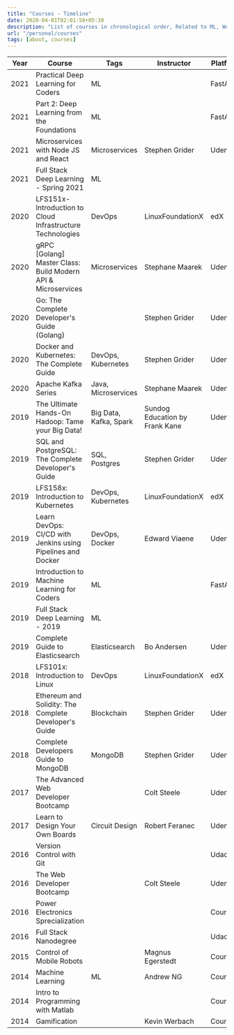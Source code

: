 ```yaml
---
title: "Courses - Timeline"
date: 2020-04-01T02:01:58+05:30
description: "List of courses in chronological order, Related to ML, Web Development, DevOps, etc"
url: "/personal/courses"
tags: [about, courses]
---
```


<link rel="stylesheet" href="../../table.css">

| Year | Course                                                       | Tags                   | Instructor                     | Platform | Link                                                                                             |
|------|--------------------------------------------------------------|------------------------|--------------------------------|----------|--------------------------------------------------------------------------------------------------|
| 2021 | Practical Deep Learning for Coders                           | ML                     |                                | FastAI   | [Link](https://course.fast.ai/)                                                                  |
| 2021 | Part 2: Deep Learning from the Foundations                   | ML                     |                                | FastAI   | [Link](https://course19.fast.ai/part2 )                                                          |
| 2021 | Microservices with Node JS and React                         | Microservices          | Stephen Grider                 | Udemy    | [Link](https://www.udemy.com/course/microservices-with-node-js-and-react/)                       |
| 2021 | Full Stack Deep Learning - Spring 2021                       | ML                     |                                |          | [Link](https://fullstackdeeplearning.com/spring2021/)                                            |
| 2020 | LFS151x-Introduction to Cloud Infrastructure Technologies    | DevOps                 | LinuxFoundationX               | edX      | [Link](https://www.edx.org/course/introduction-to-cloud-infrastructure-technologies)             |
| 2020 | gRPC [Golang] Master Class: Build Modern API & Microservices | Microservices          | Stephane Maarek                | Udemy    | [Link](https://www.udemy.com/course/grpc-golang/)                                                |
| 2020 | Go: The Complete Developer's Guide (Golang)                  |                        | Stephen Grider                 | Udemy    | [Link](https://www.udemy.com/course/go-the-complete-developers-guide/)                           |
| 2020 | Docker and Kubernetes: The Complete Guide                    | DevOps, Kubernetes     | Stephen Grider                 | Udemy    | [Link]()                                                                                         |
| 2020 | Apache Kafka Series                                          | Java, Microservices    | Stephane Maarek                | Udemy    | [Link]()                                                                                         |
| 2019 | The Ultimate Hands-On Hadoop: Tame your Big Data!            | Big Data, Kafka, Spark | Sundog Education by Frank Kane | Udemy    | [Link](https://www.udemy.com/course/the-ultimate-hands-on-hadoop-tame-your-big-data/)            |
| 2019 | SQL and PostgreSQL: The Complete Developer's Guide           | SQL, Postgres          | Stephen Grider                 | Udemy    | [Link](https://www.udemy.com/course/sql-and-postgresql/)                                         |
| 2019 | LFS158x: Introduction to Kubernetes                          | DevOps, Kubernetes     | LinuxFoundationX               | edX      | [Link](https://www.edx.org/course/introduction-to-kubernetes)                                    |
| 2019 | Learn DevOps: CI/CD with Jenkins using Pipelines and Docker  | DevOps, Docker         | Edward Viaene                  | Udemy    | [Link](https://www.udemy.com/course/learn-devops-ci-cd-with-jenkins-using-pipelines-and-docker/) |
| 2019 | Introduction to Machine Learning for Coders                  | ML                     |                                | FastAI   | [Link]()                                                                                         |
| 2019 | Full Stack Deep Learning - 2019                              | ML                     |                                |          | [Link](https://fullstackdeeplearning.com/spring2021/)                                            |
| 2019 | Complete Guide to Elasticsearch                              | Elasticsearch          | Bo Andersen                    | Udemy    | [Link](https://www.udemy.com/course/elasticsearch-complete-guide/)                               |
| 2018 | LFS101x: Introduction to Linux                               | DevOps                 | LinuxFoundationX               | edX      | [Link](https://www.edx.org/course/introduction-to-linux)                                         |
| 2018 | Ethereum and Solidity: The Complete Developer's Guide        | Blockchain             | Stephen Grider                 | Udemy    | [Link](https://www.udemy.com/course/ethereum-and-solidity-the-complete-developers-guide/)        |
| 2018 | Complete Developers Guide to MongoDB                         | MongoDB                | Stephen Grider                 | Udemy    | [Link]()                                                                                         |
| 2017 | The Advanced Web Developer Bootcamp                          |                        | Colt Steele                    | Udemy    | [Link]()                                                                                         |
| 2017 | Learn to Design Your Own Boards                              | Circuit Design         | Robert Feranec                 | Udemy    | [Link](https://www.udemy.com/course/learn-to-design-your-own-boards/)                            |
| 2016 | Version Control with Git                                     |                        |                                | Udacity  | [Link]()                                                                                         |
| 2016 | The Web Developer Bootcamp                                   |                        | Colt Steele                    | Udemy    | [Link]()                                                                                         |
| 2016 | Power Electronics Sprecialization                            |                        |                                | Coursera | [Link]()                                                                                         |
| 2016 | Full Stack Nanodegree                                        |                        |                                | Udacity  | [Link]()                                                                                         |
| 2015 | Control of Mobile Robots                                     |                        | Magnus Egerstedt               | Coursera | [Link]()                                                                                         |
| 2014 | Machine Learning                                             | ML                     | Andrew NG                      | Coursera | [Link](https://www.coursera.org/learn/machine-learning)                                          |
| 2014 | Intro to Programming with Matlab                             |                        |                                | Coursera | [Link]()                                                                                         |
| 2014 | Gamification                                                 |                        | Kevin Werbach                  | Coursera | [Link]()                                                                                         |

